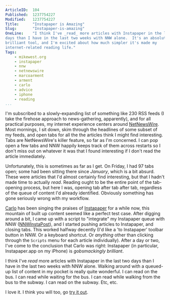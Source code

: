```yaml
---
ArticleID:  104
Published:  1237754227
Modified:   1237754227
Title:      "Instapaper is Amazing"
Slug:       "Instapaper-is-amazing"
OneLine:    "I think I've _read_ more articles with Instapaper in the last two
days than I have in the last two weeks with NNW alone.  It's an absolutely
brilliant tool, and I'm excited about how much simpler it's made my
internet-related reading life."
Tags: 
    - mikewest.org
    - instapaper
    - nnw
    - netnewswire
    - marcoarment
    - arment
    - carlo
    - advice
    - iphone
    - reading
...
```

I'm subscribed to a slowly-expanding list of something like 230 RSS feeds (I
take the firehose approach to news-gathering, apparently), and for all
practical purposes, my internet experience centers around [NetNewsWire][].
Most mornings, I sit down, skim through the headlines of some subset of my feeds,
and open tabs for all the the articles think I might find interesting.  Tabs
are NetNewsWire's killer feature, so far as I'm concerned.  I can pop open a
few tabs and NNW happily keeps track of them across restarts so I don't miss
out on whatever it was that I found interesting if I don't read the article
immediately.

Unfortunately, this is sometimes as far as I get.  On Friday, I had 97 tabs
open; some had been sitting there since _January_, which is a bit absurd.
These were articles that I'd almost certainly find interesting, but that I
hadn't made time to actually _read_.  Reading ought to be the entire point of
the tab-opening process, but here I was, opening tab after tab after tab,
regardless of the queue of content I'd already identified.  Obviously
something has gone seriously wrong with my workflow.

[Carlo][] has been singing the praises of [Instapaper][] for a while now, this
mountain of built up content seemed like a perfect test case.  After digging
around a bit, I came up with a script to "integrate" my Instapaper queue with
NNW ([NNWInstaPost][]), and I started pushing articles to Instapaper, and
closing tabs.  This worked halfway decently (I'd like a 'to Instapaper'
toolbar button in NNW.  Or a keyboard shortcut.  Or _anything_ other than
clicking through the `Scripts` menu for each article individually).  After a
day or two, I've come to the conclusion that Carlo was right: Instapaper (in
particular, Instapaper.app on my iPhone) is _gobsmackingly brilliant_.

I think I've _read_ more articles with Instapaper in the last two days than I
have in the last two weeks with NNW alone.  Walking around with a queued-up
list of content in my pocket is really quite wonderful.  I can read on the
bus.  I can read while waiting for the bus.  I can read while walking from
the bus to the subway.  I can read on the subway.  Etc, etc.

I love it.  I think you will too, go [try it out][Instapaper].

[NetNewsWire]:  http://www.newsgator.com/INDIVIDUALS/NETNEWSWIRE/
[Carlo]:        http://carlo.zottmann.org/
[Instapaper]:   http://instapaper.com/
[NNWInstaPost]: http://protagonist.co.uk/nnwInstaPost/